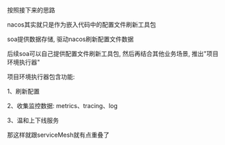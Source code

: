 按照接下来的思路

nacos其实就只是作为嵌入代码中的配置文件刷新工具包

soa提供数据存储, 驱动nacos刷新配置文件数据

后续soa可以自己提供配置文件刷新工具包, 然后再结合其他业务场景, 推出"项目环境执行器"

项目环境执行器包含功能:

1、刷新配置

2、收集监控数据: metrics、tracing、log

3、温和上下线服务





那这样就跟serviceMesh就有点重叠了